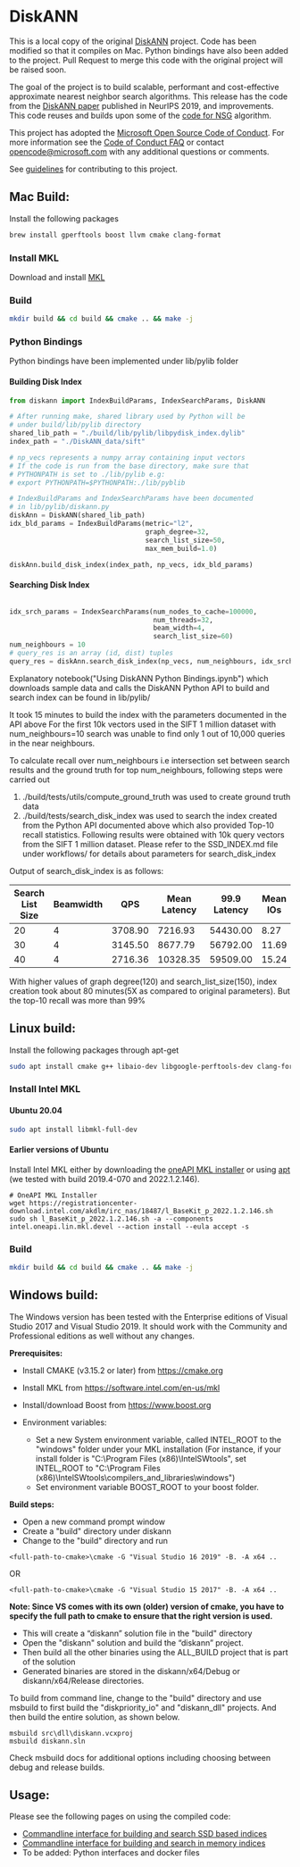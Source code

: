 # DiskANN

This is a local copy of the original [DiskANN](https://github.com/microsoft/DiskANN) project. Code has been modified so that it compiles on Mac.
Python bindings have also been added to the project. Pull Request to merge this code with the
original project will be raised soon.

The goal of the project is to build scalable, performant and cost-effective approximate nearest neighbor search algorithms.
This release has the code from the [DiskANN paper](https://papers.nips.cc/paper/9527-rand-nsg-fast-accurate-billion-point-nearest-neighbor-search-on-a-single-node.pdf) published in NeurIPS 2019, and improvements. 
This code reuses and builds upon some of the [code for NSG](https://github.com/ZJULearning/nsg) algorithm.

This project has adopted the [Microsoft Open Source Code of Conduct](https://opensource.microsoft.com/codeofconduct/).
For more information see the [Code of Conduct FAQ](https://opensource.microsoft.com/codeofconduct/faq/) or
contact [opencode@microsoft.com](mailto:opencode@microsoft.com) with any additional questions or comments.

See [guidelines](CONTRIBUTING.md) for contributing to this project.

## Mac Build:

Install the following packages

```bash
brew install gperftools boost llvm cmake clang-format
```

### Install MKL
Download and install [MKL](https://www.intel.com/content/www/us/en/developer/tools/oneapi/onemkl-download.html?operatingsystem=mac&distributions=webdownload&options=online)

### Build
```bash
mkdir build && cd build && cmake .. && make -j
```

### Python Bindings
Python bindings have been implemented under lib/pylib folder

#### Building Disk Index
```python
from diskann import IndexBuildParams, IndexSearchParams, DiskANN

# After running make, shared library used by Python will be 
# under build/lib/pylib directory
shared_lib_path = "./build/lib/pylib/libpydisk_index.dylib"
index_path = "./DiskANN_data/sift"

# np_vecs represents a numpy array containing input vectors
# If the code is run from the base directory, make sure that
# PYTHONPATH is set to ./lib/pylib e.g:
# export PYTHONPATH=$PYTHONPATH:./lib/pyblib

# IndexBuildParams and IndexSearchParams have been documented
# in lib/pylib/diskann.py
diskAnn = DiskANN(shared_lib_path)
idx_bld_params = IndexBuildParams(metric="l2", 
                                  graph_degree=32, 
                                  search_list_size=50,
                                  max_mem_build=1.0)

diskAnn.build_disk_index(index_path, np_vecs, idx_bld_params)

```

#### Searching Disk Index
```python

idx_srch_params = IndexSearchParams(num_nodes_to_cache=100000, 
                                    num_threads=32, 
                                    beam_width=4,
                                    search_list_size=60)
num_neighbours = 10
# query_res is an array (id, dist) tuples
query_res = diskAnn.search_disk_index(np_vecs, num_neighbours, idx_srch_params)

```
Explanatory notebook("Using DiskANN Python Bindings.ipynb") which downloads sample data and calls the DiskANN Python API to build and search index can be found in lib/pylib/

It took 15 minutes to build the index with the parameters documented in the API above
For the first 10k vectors used in the SIFT 1 million dataset with num_neighbours=10
search was unable to find only 1 out of 10,000 queries in the near neighbours.

To calculate recall over num_neighbours i.e intersection set between search
results and the ground truth for top num_neighbours, following steps were carried out

1. ./build/tests/utils/compute_ground_truth was used to create ground truth data
2. ./build/tests/search_disk_index was used to search the index created from the Python API documented above which also provided Top-10 recall statistics. Following results were obtained with 10k query vectors from the SIFT 1 million dataset.
Please refer to the SSD_INDEX.md file under workflows/ for details about parameters for search_disk_index


Output of search_disk_index is as follows:

|     Search List Size   | Beamwidth |         QPS    | Mean Latency    |   99.9 Latency |      Mean IOs  |      CPU (s)   |    Recall@10 |
| --------------------   | --------- |  ------------- |  -------------- |   ------------ |   ------------ |   ------------ |   ---------- |
|        20              |        4  |       3708.90  |       7216.93   |     54430.00   |         8.27   |      4840.86   |        97.94 |
|        30              |        4  |       3145.50  |       8677.79   |     56792.00   |        11.69   |      5804.54   |        98.39 |
|        40              |        4  |       2716.36  |      10328.35   |     59509.00   |        15.24   |      7087.09   |        98.69 |


With higher values of graph degree(120) and search_list_size(150), index creation took about 80 minutes(5X as compared to original parameters). But the top-10 recall was more than 99% 




## Linux build:

Install the following packages through apt-get

```bash
sudo apt install cmake g++ libaio-dev libgoogle-perftools-dev clang-format libboost-dev
```

### Install Intel MKL
#### Ubuntu 20.04
```bash
sudo apt install libmkl-full-dev
```

#### Earlier versions of Ubuntu
Install Intel MKL either by downloading the [oneAPI MKL installer](https://www.intel.com/content/www/us/en/developer/tools/oneapi/onemkl.html) or using [apt](https://software.intel.com/en-us/articles/installing-intel-free-libs-and-python-apt-repo) (we tested with build 2019.4-070 and 2022.1.2.146).

```
# OneAPI MKL Installer
wget https://registrationcenter-download.intel.com/akdlm/irc_nas/18487/l_BaseKit_p_2022.1.2.146.sh
sudo sh l_BaseKit_p_2022.1.2.146.sh -a --components intel.oneapi.lin.mkl.devel --action install --eula accept -s
```

### Build
```bash
mkdir build && cd build && cmake .. && make -j 
```

## Windows build:

The Windows version has been tested with the Enterprise editions of Visual Studio 2017 and Visual Studio 2019. It should work with the Community and Professional editions as well without any changes. 

**Prerequisites:**

* Install CMAKE (v3.15.2 or later) from https://cmake.org
* Install MKL from https://software.intel.com/en-us/mkl
* Install/download Boost from https://www.boost.org

* Environment variables: 
    * Set a new System environment variable, called INTEL_ROOT to the "windows" folder under your MKL installation
	   (For instance, if your install folder is "C:\Program Files (x86)\IntelSWtools", set INTEL_ROOT to "C:\Program Files (x86)\IntelSWtools\compilers_and_libraries\windows")
    * Set environment variable BOOST_ROOT to your boost folder.

**Build steps:**
-	Open a new command prompt window
-	Create a "build" directory under diskann
-	Change to the "build" directory and run  
```
<full-path-to-cmake>\cmake -G "Visual Studio 16 2019" -B. -A x64 ..
```
OR 
```
<full-path-to-cmake>\cmake -G "Visual Studio 15 2017" -B. -A x64 ..
```

**Note: Since VS comes with its own (older) version of cmake, you have to specify the full path to cmake to ensure that the right version is used.**
-	This will create a “diskann” solution file in the "build" directory
-	Open the "diskann" solution and build the “diskann” project. 
- 	Then build all the other binaries using the ALL_BUILD project that is part of the solution
- 	Generated binaries are stored in the diskann/x64/Debug or diskann/x64/Release directories.

To build from command line, change to the "build" directory and use msbuild to first build the "diskpriority_io" and "diskann_dll" projects. And then build the entire solution, as shown below.
```
msbuild src\dll\diskann.vcxproj
msbuild diskann.sln
```
Check msbuild docs for additional options including choosing between debug and release builds.


## Usage:

Please see the following pages on using the compiled code:

- [Commandline interface for building and search SSD based indices](workflows/SSD_index.md)  
- [Commandline interface for building and search in memory indices](workflows/in_memory_index.md) 
- To be added: Python interfaces and docker files

